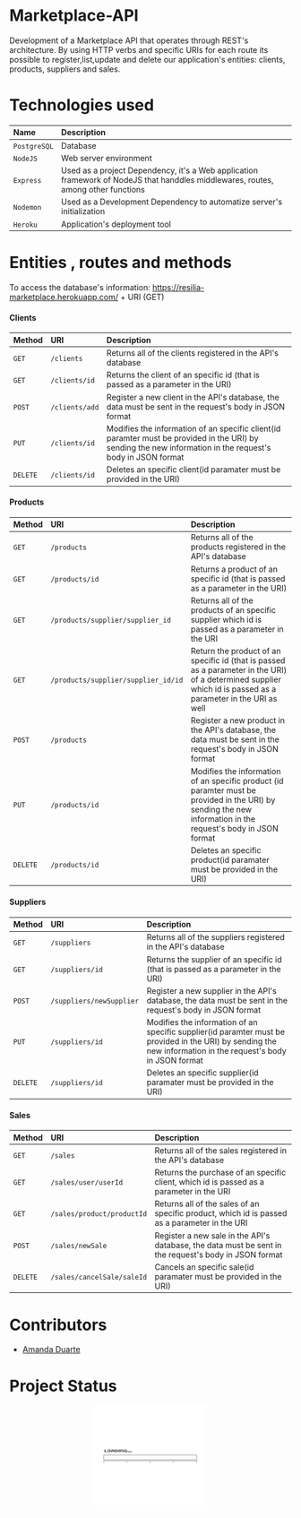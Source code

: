 # Marketplace-API

Development of a Marketplace API that operates through REST's architecture. By using HTTP verbs and specific URIs for each route its possible to register,list,update and delete our application's entities: clients, products, suppliers and sales.

# Technologies used

| Name      | Description                       |
|:--------------|:----------------------------------|
| `PostgreSQL` | Database |
| `NodeJS`    | Web server environment |
| `Express` | Used as a project Dependency, it's a Web application framework of NodeJS that handdles middlewares, routes, among other functions|
| `Nodemon`| Used as a Development Dependency to automatize server's initialization |
| `Heroku`| Application's deployment tool|

# Entities , routes and methods
 
To access the database's information:
    https://resilia-marketplace.herokuapp.com/ + URI (GET)

####                     Clients

| Method | URI | Description|
|:-----------|:----------------|:-----------|
| `GET` | `/clients`| Returns all of the clients registered in the API's database |
| `GET` | `/clients/id`| Returns the client of an specific id (that is passed as a parameter in the URI)|
| `POST` | `/clients/add` | Register a new client in the API's database, the data must be sent in the request's body in JSON format|
| `PUT` |`/clients/id` | Modifies the information of an specific client(id paramter must be provided in the URI) by sending the new information in the request's body in JSON format|
| `DELETE` | `/clients/id` |Deletes an specific client(id paramater must be provided in the URI)|

####                     Products

| Method | URI | Description|
|:-----------|:----------------|:-----------|
| `GET` | `/products`| Returns all of the products registered in the API's database |
| `GET` | `/products/id`| Returns a product of an specific id (that is passed as a parameter in the URI)|
| `GET` | `/products/supplier/supplier_id`| Returns all of the products of an specific supplier which id is passed as a parameter in the URI |
| `GET` | `/products/supplier/supplier_id/id`| Return the product of an specific id (that is passed as a parameter in the URI) of a determined supplier which id is passed as a parameter in the URI as well|
| `POST` | `/products` | Register a new product in the API's database, the data must be sent in the request's body in JSON format|
| `PUT` |`/products/id` | Modifies the information of an specific product (id paramter must be provided in the URI) by sending the new information in the request's body in JSON format|
| `DELETE` | `/products/id` |Deletes an specific product(id paramater must be provided in the URI)|

####                    Suppliers

| Method | URI | Description|
|:-----------|:----------------|:-----------|
| `GET` | `/suppliers`| Returns all of the suppliers registered in the API's database |
| `GET` | `/suppliers/id`| Returns the supplier of an specific id (that is passed as a parameter in the URI)|
| `POST` | `/suppliers/newSupplier` | Register a new supplier in the API's database, the data must be sent in the request's body in JSON format|
| `PUT` |`/suppliers/id` | Modifies the information of an specific supplier(id paramter must be provided in the URI) by sending the new information in the request's body in JSON format|
| `DELETE` | `/suppliers/id` |Deletes an specific supplier(id paramater must be provided in the URI)|


####                    Sales

| Method | URI | Description|
|:-----------|:----------------|:-----------|
| `GET` | `/sales`| Returns all of the sales registered in the API's database |
| `GET` | `/sales/user/userId`| Returns the purchase of an specific client, which id is passed as a parameter in the URI|
| `GET` | `/sales/product/productId` | Returns all of the sales of an specific product, which id is passed as a parameter in the URI|
| `POST` |`/sales/newSale` | Register a new sale in the API's database, the data must be sent in the request's body in JSON format|
| `DELETE` | `/sales/cancelSale/saleId`| Cancels an specific sale(id paramater must be provided in the URI)|

# Contributors

 - [Amanda Duarte](https://github.com/AmandaDuart)


# Project Status

 <p style="text-align:center;"><img src="src/img/loading.gif" width = "200"></p>




